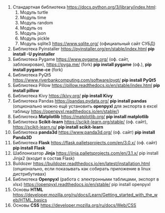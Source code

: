 1. Стандартная библиотека https://docs.python.org/3/library/index.html:
	1. Модуль turtle
	2. Модуль time
	3. Модуль random
	4. Модуль os
	5. Модуль json
	6. Модуль pickle
	7. Модуль sqlite3 https://www.sqlite.org/ (официальный сайт СУБД)
2. Библиотека Pyinstaller https://pyinstaller.org/en/stable/index.html **pip install -U pyinstaller**
3. Библиотека Pygame https://www.pygame.org/ (оф. сайт, заблокирован), https://pyga.me/ (fork) **pip install pygame** (оф.), **pip install pygame-ce** (fork)
4. Библиотека PyQt5 https://www.riverbankcomputing.com/software/pyqt/ **pip install PyQt5**
5. Библиотека Pillow https://pillow.readthedocs.io/en/stable/index.html **pip install pillow**
6. Библиотека Kivy https://kivy.org/ **pip install Kivy**
7. Библиотека Pandas https://pandas.pydata.org/ **pip install pandas** (опционально можно ещё установить **openpyxl** для экспорта в excel таблицу https://openpyxl.readthedocs.io/en/stable/)
8. Библиотека **Matplotlib** https://matplotlib.org/ **pip install matplotlib**
9. Библиотека **Scikit-learn** https://scikit-learn.org/stable/ (оф. сайт), https://scikit-learn.ru/      **pip install scikit-learn**
10. Библиотека **panda3d** https://www.panda3d.org/ (оф. сайт)  **pip install Panda3D**
11. Библиотека **Flask** https://flask.palletsprojects.com/en/3.0.x/ (оф. сайт) **pip install Flask**
12. Шаблонизатор **Jinja** https://jinja.palletsprojects.com/en/3.1.x/ pip install Jinja2 (входит в состав Flask) 
13. Buildozer https://buildozer.readthedocs.io/en/latest/installation.html (опционально, если показывать как собирать приложение в linux дистрибутивах) 
14. Библиотека **Openpyxl** (работа с электронными таблицами, экспорт в xlsx) https://openpyxl.readthedocs.io/en/stable/ pip install openpyxl
15. Основы **HTML** https://developer.mozilla.org/ru/docs/Learn/Getting_started_with_the_web/HTML_basics
16. Основы **CSS** https://developer.mozilla.org/ru/docs/Web/CSS
